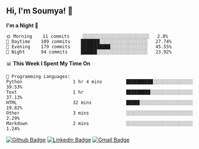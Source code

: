 ## Hi, I'm Soumya! 👋

<!--START_SECTION:waka-->
**I'm a Night 🦉** 

```text
🌞 Morning    11 commits     ░░░░░░░░░░░░░░░░░░░░░░░░░   2.8% 
🌆 Daytime    109 commits    ███████░░░░░░░░░░░░░░░░░░   27.74% 
🌃 Evening    179 commits    ███████████░░░░░░░░░░░░░░   45.55% 
🌙 Night      94 commits     ██████░░░░░░░░░░░░░░░░░░░   23.92%

```


📊 **This Week I Spent My Time On** 

```text
💬 Programming Languages: 
Python                   1 hr 4 mins         ██████████░░░░░░░░░░░░░░░   39.53% 
Text                     1 hr                █████████░░░░░░░░░░░░░░░░   37.13% 
HTML                     32 mins             █████░░░░░░░░░░░░░░░░░░░░   19.82% 
Other                    3 mins              ░░░░░░░░░░░░░░░░░░░░░░░░░   2.29% 
Markdown                 2 mins              ░░░░░░░░░░░░░░░░░░░░░░░░░   1.24%

```


<!--END_SECTION:waka-->

[![Github Badge](https://img.shields.io/badge/-rubyruins-grey?style=for-the-badge&logo=github&logoColor=white&link=https://github.com/rubyruins/)](https://www.github.com/rubyruins/) 
[![Linkedin Badge](https://img.shields.io/badge/-Soumya%20Parekh-0072b1?style=for-the-badge&logo=Linkedin&logoColor=white&link=https://www.linkedin.com/in/Soumya-Parekh/)](https://www.linkedin.com/in/Soumya-Parekh/) 
[![Gmail Badge](https://img.shields.io/badge/-soumya.parekh@somaiya.edu-c14438?style=for-the-badge&logo=Gmail&logoColor=white&link=mailto:soumya.parekh@somaiya.edu)](mailto:soumya.parekh@somaiya.edu) 
